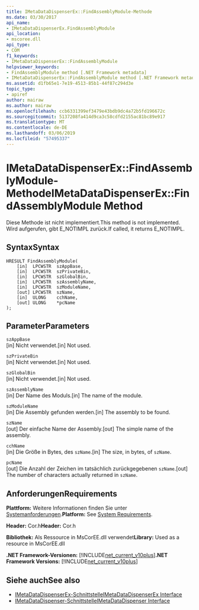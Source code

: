```yaml
---
title: IMetaDataDispenserEx::FindAssemblyModule-Methode
ms.date: 03/30/2017
api_name:
- IMetaDataDispenserEx.FindAssemblyModule
api_location:
- mscoree.dll
api_type:
- COM
f1_keywords:
- IMetaDataDispenserEx::FindAssemblyModule
helpviewer_keywords:
- FindAssemblyModule method [.NET Framework metadata]
- IMetaDataDispenserEx::FindAssemblyModule method [.NET Framework metadata]
ms.assetid: d1fb65e1-7e19-4513-85b1-44f87c294d3e
topic_type:
- apiref
author: mairaw
ms.author: mairaw
ms.openlocfilehash: ccb6331399ef3479e43bdb9dc4a72b5fd196672c
ms.sourcegitcommit: 5137208fa414d9ca3c58cdfd2155ac81bc89e917
ms.translationtype: MT
ms.contentlocale: de-DE
ms.lasthandoff: 03/06/2019
ms.locfileid: "57495337"
---
```

# <a name="imetadatadispenserexfindassemblymodule-method"></a><span data-ttu-id="b5ee3-102">IMetaDataDispenserEx::FindAssemblyModule-Methode</span><span class="sxs-lookup"><span data-stu-id="b5ee3-102">IMetaDataDispenserEx::FindAssemblyModule Method</span></span>
<span data-ttu-id="b5ee3-103">Diese Methode ist nicht implementiert.</span><span class="sxs-lookup"><span data-stu-id="b5ee3-103">This method is not implemented.</span></span> <span data-ttu-id="b5ee3-104">Wird aufgerufen, gibt E_NOTIMPL zurück.</span><span class="sxs-lookup"><span data-stu-id="b5ee3-104">If called, it returns E_NOTIMPL.</span></span>  
  
## <a name="syntax"></a><span data-ttu-id="b5ee3-105">Syntax</span><span class="sxs-lookup"><span data-stu-id="b5ee3-105">Syntax</span></span>  
  
```  
HRESULT FindAssemblyModule(  
    [in]  LPCWSTR  szAppBase,  
    [in]  LPCWSTR  szPrivateBin,  
    [in]  LPCWSTR  szGlobalBin,  
    [in]  LPCWSTR  szAssemblyName,  
    [in]  LPCWSTR  szModuleName,  
    [out] LPCWSTR  szName,  
    [in]  ULONG    cchName,  
    [out] ULONG    *pcName  
);  
```  
  
## <a name="parameters"></a><span data-ttu-id="b5ee3-106">Parameter</span><span class="sxs-lookup"><span data-stu-id="b5ee3-106">Parameters</span></span>  
 `szAppBase`  
 <span data-ttu-id="b5ee3-107">[in] Nicht verwendet.</span><span class="sxs-lookup"><span data-stu-id="b5ee3-107">[in] Not used.</span></span>  
  
 `szPrivateBin`  
 <span data-ttu-id="b5ee3-108">[in] Nicht verwendet.</span><span class="sxs-lookup"><span data-stu-id="b5ee3-108">[in] Not used.</span></span>  
  
 `szGlobalBin`  
 <span data-ttu-id="b5ee3-109">[in] Nicht verwendet.</span><span class="sxs-lookup"><span data-stu-id="b5ee3-109">[in] Not used.</span></span>  
  
 `szAssemblyName`  
 <span data-ttu-id="b5ee3-110">[in] Der Name des Moduls.</span><span class="sxs-lookup"><span data-stu-id="b5ee3-110">[in] The name of the module.</span></span>  
  
 `szModuleName`  
 <span data-ttu-id="b5ee3-111">[in] Die Assembly gefunden werden.</span><span class="sxs-lookup"><span data-stu-id="b5ee3-111">[in] The assembly to be found.</span></span>  
  
 `szName`  
 <span data-ttu-id="b5ee3-112">[out] Der einfache Name der Assembly.</span><span class="sxs-lookup"><span data-stu-id="b5ee3-112">[out] The simple name of the assembly.</span></span>  
  
 `cchName`  
 <span data-ttu-id="b5ee3-113">[in] Die Größe in Bytes, des `szName`.</span><span class="sxs-lookup"><span data-stu-id="b5ee3-113">[in] The size, in bytes, of `szName`.</span></span>  
  
 `pcName`  
 <span data-ttu-id="b5ee3-114">[out] Die Anzahl der Zeichen im tatsächlich zurückgegebenen `szName`.</span><span class="sxs-lookup"><span data-stu-id="b5ee3-114">[out] The number of characters actually returned in `szName`.</span></span>  
  
## <a name="requirements"></a><span data-ttu-id="b5ee3-115">Anforderungen</span><span class="sxs-lookup"><span data-stu-id="b5ee3-115">Requirements</span></span>  
 <span data-ttu-id="b5ee3-116">**Plattform:** Weitere Informationen finden Sie unter [Systemanforderungen](../../../../docs/framework/get-started/system-requirements.md).</span><span class="sxs-lookup"><span data-stu-id="b5ee3-116">**Platform:** See [System Requirements](../../../../docs/framework/get-started/system-requirements.md).</span></span>  
  
 <span data-ttu-id="b5ee3-117">**Header:** Cor.h</span><span class="sxs-lookup"><span data-stu-id="b5ee3-117">**Header:** Cor.h</span></span>  
  
 <span data-ttu-id="b5ee3-118">**Bibliothek:** Als Ressource in MsCorEE.dll verwendet</span><span class="sxs-lookup"><span data-stu-id="b5ee3-118">**Library:** Used as a resource in MsCorEE.dll</span></span>  
  
 <span data-ttu-id="b5ee3-119">**.NET Framework-Versionen:** [!INCLUDE[net_current_v10plus](../../../../includes/net-current-v10plus-md.md)]</span><span class="sxs-lookup"><span data-stu-id="b5ee3-119">**.NET Framework Versions:** [!INCLUDE[net_current_v10plus](../../../../includes/net-current-v10plus-md.md)]</span></span>  
  
## <a name="see-also"></a><span data-ttu-id="b5ee3-120">Siehe auch</span><span class="sxs-lookup"><span data-stu-id="b5ee3-120">See also</span></span>
- [<span data-ttu-id="b5ee3-121">IMetaDataDispenserEx-Schnittstelle</span><span class="sxs-lookup"><span data-stu-id="b5ee3-121">IMetaDataDispenserEx Interface</span></span>](../../../../docs/framework/unmanaged-api/metadata/imetadatadispenserex-interface.md)
- [<span data-ttu-id="b5ee3-122">IMetaDataDispenser-Schnittstelle</span><span class="sxs-lookup"><span data-stu-id="b5ee3-122">IMetaDataDispenser Interface</span></span>](../../../../docs/framework/unmanaged-api/metadata/imetadatadispenser-interface.md)
